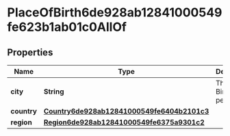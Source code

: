 

# PlaceOfBirth6de928ab12841000549fe623b1ab01c0AllOf


## Properties

| Name | Type | Description | Notes |
|------------ | ------------- | ------------- | -------------|
|**city** | **String** | The City of Birth for a person. |  [optional] |
|**country** | [**Country6de928ab12841000549fe6404b2101c3**](Country6de928ab12841000549fe6404b2101c3.md) |  |  [optional] |
|**region** | [**Region6de928ab12841000549fe6375a9301c2**](Region6de928ab12841000549fe6375a9301c2.md) |  |  [optional] |



